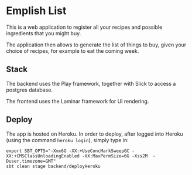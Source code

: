 # Emplish List

This is a web application to register all your recipes and possible
ingredients that you might buy.

The application then allows to generate the list of things to buy, given
your choice of recipes, for example to eat the coming week.

## Stack

The backend uses the Play framework, together with Slick to access a
postgres database.

The frontend uses the Laminar framework for UI rendering.

## Deploy

The app is hosted on Heroku. In order to deploy, after logged into
Heroku (using the command `heroku login`), simply type in:
```
export SBT_OPTS="-Xmx6G -XX:+UseConcMarkSweepGC -XX:+CMSClassUnloadingEnabled -XX:MaxPermSize=6G -Xss2M  -Duser.timezone=GMT"
sbt clean stage backend/deployHeroku
```
